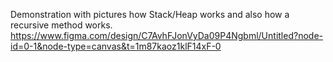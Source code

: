 Demonstration with pictures how Stack/Heap works and also how a recursive method works.
https://www.figma.com/design/C7AvhFJonVyDa09P4Ngbml/Untitled?node-id=0-1&node-type=canvas&t=1m87kaoz1klF14xF-0

